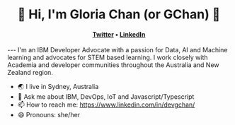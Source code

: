<h1 align="center">🚀 Hi, I'm Gloria Chan (or GChan) 🚀</h1>
<h4 align="center"><a href="https://twitter.com/devgchan">Twitter</a> &bull; <a href="https://www.linkedin.com/in/devgchan/">LinkedIn</a></h4>
---
I'm an IBM Developer Advocate with a passion for Data, AI and Machine learning and advocates for STEM based learning. I work closely with Academia and developer communities throughout the Australia and New Zealand region.

- 🌏 I live in Sydney, Australia
- 💬 Ask me about IBM, DevOps, IoT and Javascript/Typescript
- 📫 How to reach me: https://www.linkedin.com/in/devgchan/
- 😄 Pronouns: she/her
